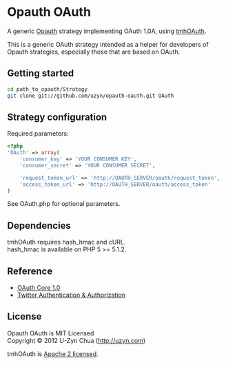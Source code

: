 Opauth OAuth
=============
A generic [Opauth][1] strategy implementing OAuth 1.0A, using [tmhOAuth](https://github.com/themattharris/tmhOAuth).

This is a generic OAuth strategy intended as a helper for developers of Opauth strategies, especially those that are based on OAuth.


Getting started
---------------
```bash
cd path_to_opauth/Strategy
git clone git://github.com/uzyn/opauth-oauth.git OAuth
```


Strategy configuration
----------------------

Required parameters:

```php
<?php
'OAuth' => array(
	'consumer_key' => 'YOUR CONSUMER KEY',
	'consumer_secret' => 'YOUR CONSUMER SECRET',

	'request_token_url' => 'http://OAUTH_SERVER/oauth/request_token',
	'access_token_url' => 'http://OAUTH_SERVER/oauth/access_token'
)
```

See OAuth.php for optional parameters.

Dependencies
------------
tmhOAuth requires hash_hmac and cURL.  
hash_hmac is available on PHP 5 >= 5.1.2.

Reference
---------
 - [OAuth Core 1.0](http://oauth.net/core/1.0/)
 - [Twitter Authentication & Authorization](https://dev.twitter.com/docs/auth)

License
---------
Opauth OAuth is MIT Licensed  
Copyright © 2012 U-Zyn Chua (http://uzyn.com)

tmhOAuth is [Apache 2 licensed](https://github.com/themattharris/tmhOAuth/blob/master/LICENSE).

[1]: https://github.com/uzyn/opauth